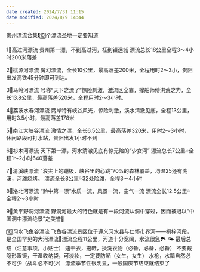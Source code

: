 ```yaml
---
date created: 2024/7/31 11:15
date modified: 2024/8/9 14:44
---
```

贵州漂流合集❗️🔟个漂流圣地一定要知道

1⃣高过河漂流
贵州第一漂，不到高过河，枉到镇远城
漂流总长18公里全程3～4小时200米落差

2⃣桃源河漂流
魔幻漂流，全长10公里，最高落差200米，全程用时2～3小，贵阳出发高铁45分钟即可到达。

3⃣马岭河漂流
号称“天下之漂了”惊险刺激，激流区全靠，撑船师傅洪荒之力，全长13.8公里，最高落差520米，全程用时2～3小时。

4⃣荔波水春河漂流
两岸特有峡谷风光，惊险刺激，溪水清澈见底，全程13公里，用时3.5小时，最高落差178米

5⃣南江大峡谷漂流
激情之漂，全长6.5公里，最高落差320米，用时2～3小时，休闲路段可打水站，贵阳出发1小时不到

6⃣衫木河漂流
天下第一漂，河水清澈见底有惊无险的“少女河”
漂流总长7公里💦全程1～2小时640落差

7⃣清溪峡漂流
“浪尖上的蹦极，峡谷里的心跳”70%的森林覆盖，均温25还有溯溪，河滩烧烤。
漂流全长8公里💦32处险滩，全程3～4小时

8⃣洛北河漂流
“黔中第一漂”水质一流，风景一流，空气一流
漂流全长12.5公里💦全程2～3小时

9⃣黄平野洞河漂流
野洞河最大的特色就是有一段河流从洞中穿过，因而被冠以“中国洞中漂流绝景”之美誉🔅

🔟习水飞鱼谷漂流
飞鱼谷漂流景区位于遵义习水县与仁怀市界河——桐梓河段，是全国罕见的大河漂流🌊漂流全程11公里，河道十分宽阔，水流很急🏞
🌤
最后总结（注意事项，小贴士）
速干衣，拖鞋，换洗衣物（必备，必备，必备）
不要戴隐形眼镜，干湿收纳袋，可淡妆，一定要防嗮（女生，女生）
水枪，水瓢自然必不可少（战斗必不可少）
漂流季节性很明显，一般国庆节结束就结束了